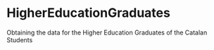HigherEducationGraduates
========================

Obtaining the data for the Higher Education Graduates of the Catalan Students
